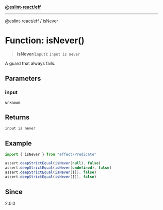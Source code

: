 [**@eslint-react/eff**](../README.md)

***

[@eslint-react/eff](../README.md) / isNever

# Function: isNever()

> **isNever**(`input`): `input is never`

A guard that always fails.

## Parameters

### input

`unknown`

## Returns

`input is never`

## Example

```ts
import { isNever } from "effect/Predicate"

assert.deepStrictEqual(isNever(null), false)
assert.deepStrictEqual(isNever(undefined), false)
assert.deepStrictEqual(isNever({}), false)
assert.deepStrictEqual(isNever([]), false)
```

## Since

2.0.0
